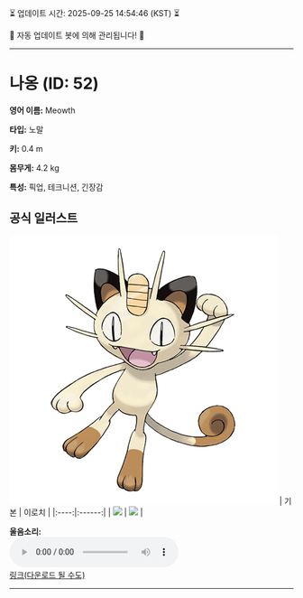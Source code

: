 
⏳ 업데이트 시간: 2025-09-25 14:54:46 (KST) ⏳

🤖 자동 업데이트 봇에 의해 관리됩니다! 🤖

---

# 나옹 (ID: 52)
**영어 이름:** Meowth

**타입:** 노말

**키:** 0.4 m

**몸무게:** 4.2 kg

**특성:** 픽업, 테크니션, 긴장감

## 공식 일러스트
![](https://raw.githubusercontent.com/PokeAPI/sprites/master/sprites/pokemon/other/official-artwork/52.png)
| 기본 | 이로치 |
|:----:|:------:|
| <img src="http://play.pokemonshowdown.com/sprites/ani/meowth.gif" width="200"> | <img src="http://play.pokemonshowdown.com/sprites/ani-shiny/meowth.gif" width="200"> |

**울음소리:**<br><audio controls src="https://raw.githubusercontent.com/PokeAPI/cries/main/cries/pokemon/latest/52.ogg"></audio><br> [링크(다운로드 될 수도)](https://raw.githubusercontent.com/PokeAPI/cries/main/cries/pokemon/latest/52.ogg)


---
